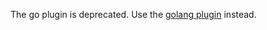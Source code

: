 The go plugin is deprecated. Use the [golang plugin](https://github.com/robbyrussell/oh-my-zsh/tree/master/plugins/golang) instead.
